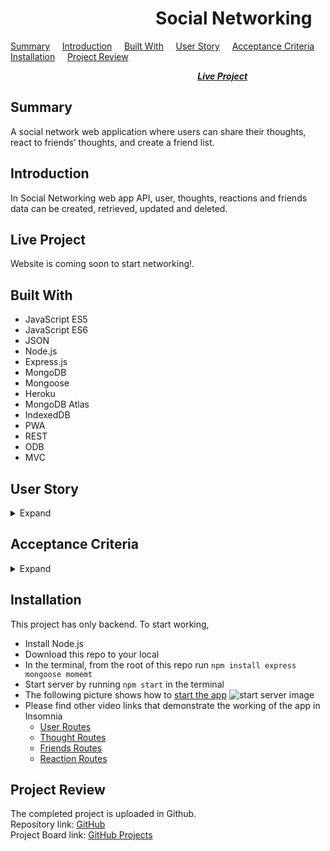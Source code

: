 #  &nbsp; &nbsp; &nbsp; &nbsp; &nbsp; &nbsp; &nbsp; &nbsp; &nbsp; &nbsp; &nbsp; &nbsp; &nbsp; &nbsp; &nbsp; &nbsp; &nbsp; &nbsp;Social Networking

[Summary](#Summary) &nbsp; &nbsp; [Introduction](#Introduction) &nbsp; &nbsp; [Built With](#Built-With) &nbsp; &nbsp; [User Story](#User-Story) &nbsp; &nbsp; [Acceptance Criteria](#Acceptance-Criteria) &nbsp; &nbsp; [Installation](#Installation) &nbsp; &nbsp; [Project Review](#Project-Review)   

 &nbsp; &nbsp; &nbsp; &nbsp; &nbsp; &nbsp; &nbsp; &nbsp; &nbsp; &nbsp; &nbsp; &nbsp; &nbsp; &nbsp; &nbsp; &nbsp; &nbsp; &nbsp; &nbsp; &nbsp;  &nbsp; &nbsp; &nbsp; &nbsp; &nbsp; &nbsp; &nbsp; &nbsp; &nbsp; &nbsp; &nbsp; &nbsp; &nbsp; &nbsp; &nbsp; &nbsp; &nbsp; &nbsp; [***Live Project***](#Live-Project)

 ## Summary

 A social network web application where users can share their thoughts, react to friends’ thoughts, and create a friend list. 

 ## Introduction
 In Social Networking web app API, user, thoughts, reactions and friends data can be created, retrieved, updated and deleted.

## Live Project

Website is coming soon to start networking!.

## Built With
* JavaScript ES5  
* JavaScript ES6  
* JSON
* Node.js 
* Express.js 
* MongoDB
* Mongoose
* Heroku
* MongoDB Atlas
* IndexedDB
* PWA
* REST
* ODB
* MVC

 ## User Story
<details>
<summary>Expand</summary>  

    AS A social media startup
    I WANT an API for my social network that uses a NoSQL database
    SO THAT my website can handle large amounts of unstructured data
</details>

## Acceptance Criteria
<details>
<summary>Expand</summary>

    GIVEN a social network API
    WHEN I enter the command to invoke the application
    THEN my server is started and the Mongoose models are synced to the MongoDB database
    WHEN I open API GET routes in Insomnia Core for users and thoughts
    THEN the data for each of these routes is displayed in a formatted JSON
    WHEN I test API POST, PUT, and DELETE routes in Insomnia Core
    THEN I am able to successfully create, update, and delete users and thoughts in my database
    WHEN I test API POST and DELETE routes in Insomnia Core
    THEN I am able to successfully create and delete reactions to thoughts and add and remove friends to a user’s friend list

</details>

## Installation
This project has only backend. To start working,
* Install Node.js
* Download this repo to your local
* In the terminal, from the root of this repo run `npm install express mongoose momemt`
* Start server by running `npm start` in the terminal
* The following picture shows how to [start the app](https://drive.google.com/file/d/1uUp3l4MkiN-eyy-pivffqARnqRXPgCv0/view?usp=sharing) 
![start server image](public/assets/images/Social_Network-Start_Server.gif "Start server image")
* Please find other video links that demonstrate the working of the app in Insomnia
    * [User Routes](https://drive.google.com/file/d/1EJZfu42XhwAZZPQxGMyPzvt_n3Z4PQOw/view?usp=sharing)
    * [Thought Routes](https://drive.google.com/file/d/1KMK-1plAVfgeEwT5dJL7peG6hDXr8R02/view?usp=sharing)
    * [Friends Routes](https://drive.google.com/file/d/1mv1K4Rv1sh-qfRwU5-vMfBQEqTovslDS/view?usp=sharing)
    * [Reaction Routes](https://drive.google.com/file/d/14FzF8rVgCMJCJ65IJTkE5pJU2ahd42UT/view?usp=sharing)

## Project Review

The completed project is uploaded in Github.  
Repository link:  [GitHub](https://github.com/rosefrancis-tech/social-network)  
Project Board link:  [GitHub Projects](https://github.com/rosefrancis-tech/social-network/projects/1?fullscreen=true)
